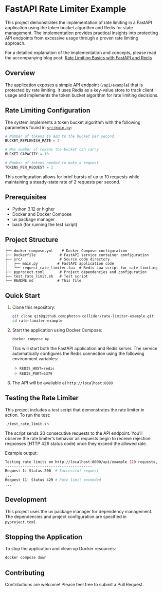 # FastAPI Rate Limiter Example

This project demonstrates the implementation of rate limiting in a FastAPI application using the token bucket algorithm and Redis for state management. The implementation provides practical insights into protecting API endpoints from excessive usage through a proven rate limiting approach.

For a detailed explanation of the implementation and concepts, please read the accompanying blog post: [Rate Limiting Basics with FastAPI and Redis](bryananthonio.com/blog/rate-limiting-basics)

## Overview

The application exposes a simple API endpoint (`/api/example`) that is protected by rate limiting. It uses Redis as a key-value store to track client usage and implements the token bucket algorithm for rate limiting decisions.

## Rate Limiting Configuration

The system implements a token bucket algorithm with the following parameters found in [`src/main.py`](src/main.py):

```python
# Number of tokens to add to the bucket per second
BUCKET_REPLENISH_RATE = 2

# Max number of tokens the bucket can carry
BUCKET_CAPACITY = 10

# Number of tokens needed to make a request
TOKENS_PER_REQUEST = 1
```

This configuration allows for brief bursts of up to 10 requests while maintaining a steady-state rate of 2 requests per second.

## Prerequisites

- Python 3.12 or higher
- Docker and Docker Compose
- uv package manager
- bash (for running the test script)

## Project Structure

```
├── docker-compose.yml    # Docker Compose configuration
├── Dockerfile           # FastAPI service container configuration
├── src/                 # Source code directory
│   ├── main.py         # FastAPI application code
│   └── request_rate_limiter.lua  # Redis Lua script for rate limiting
├── pyproject.toml       # Project dependencies and configuration
├── test_rate_limit.sh   # Test script
└── README.md           # This file
```

## Quick Start

1. Clone this repository:
   ```bash
   git clone git@github.com:photon-collider/rate-limiter-example.git
   cd rate-limiter-example
   ```

2. Start the application using Docker Compose:
   ```bash
   docker compose up
   ```

   This will start both the FastAPI application and Redis server. The service automatically configures the Redis connection using the following environment variables:
   - `REDIS_HOST=redis`
   - `REDIS_PORT=6379`

3. The API will be available at `http://localhost:8000`

## Testing the Rate Limiter

This project includes a test script that demonstrates the rate limiter in action. To run the test:

```bash
./test_rate_limit.sh
```

The script sends 20 consecutive requests to the API endpoint. You'll observe the rate limiter's behavior as requests begin to receive rejection responses (HTTP 429 status code) once they exceed the allowed rate.

Example output:
```bash
Testing rate limits on http://localhost:8000/api/example (20 requests, 0.01s delay)
----------------------------------------
Request 1: Status 200  # Successful request
...
Request 11: Status 429 # Rate limit exceeded
...
```

## Development

This project uses the uv package manager for dependency management. The dependencies and project configuration are specified in `pyproject.toml`.

## Stopping the Application

To stop the application and clean up Docker resources:

```bash
docker compose down
```

## Contributing

Contributions are welcome! Please feel free to submit a Pull Request.